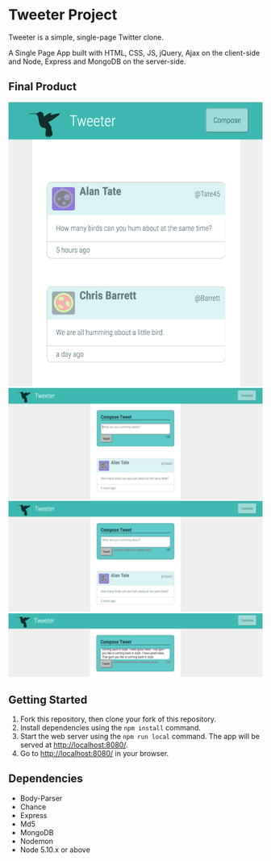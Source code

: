 # Tweeter Project

Tweeter is a simple, single-page Twitter clone.

A Single Page App built with HTML, CSS, JS, jQuery, Ajax on the client-side and Node, Express and MongoDB on the server-side.

## Final Product

!["Tweet Feed"](https://github.com/sevenveils/tweeter/blob/master/docs/Tweeter%20-%20feed.png?raw=true)
!["Compose tweet form"](https://github.com/sevenveils/tweeter/blob/master/docs/Tweeter%20-%20compose%20tweet.png?raw=true)
!["Empty Tweet error message"](https://github.com/sevenveils/tweeter/blob/master/docs/Tweeter%20-%20empty%20tweet%20error.png?raw=true)
!["Exceeded character account error"](https://github.com/sevenveils/tweeter/blob/master/docs/Tweeter%20-%20exceeded%20character%20count%20allowed.png?raw=true)

## Getting Started

1. Fork this repository, then clone your fork of this repository.
2. Install dependencies using the `npm install` command.
3. Start the web server using the `npm run local` command. The app will be served at <http://localhost:8080/>.
4. Go to <http://localhost:8080/> in your browser.

## Dependencies

- Body-Parser
- Chance
- Express
- Md5
- MongoDB
- Nodemon
- Node 5.10.x or above
